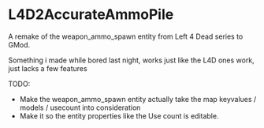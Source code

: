 # L4D2AccurateAmmoPile
A remake of the weapon_ammo_spawn entity from Left 4 Dead series to GMod.

Something i made while bored last night, works just like the L4D ones work, just lacks a few features

TODO:

- Make the weapon_ammo_spawn entity actually take the map keyvalues / models / usecount into consideration
- Make it so the entity properties like the Use count is editable.
